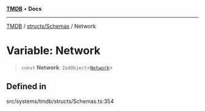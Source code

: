 [**TMDB**](../../../README.md) • **Docs**

***

[TMDB](../../../README.md) / [structs/Schemas](../README.md) / Network

# Variable: Network

> `const` **Network**: `ZodObject`\<[`Network`](../type-aliases/Network.md)\>

## Defined in

src/systems/tmdb/structs/Schemas.ts:354
